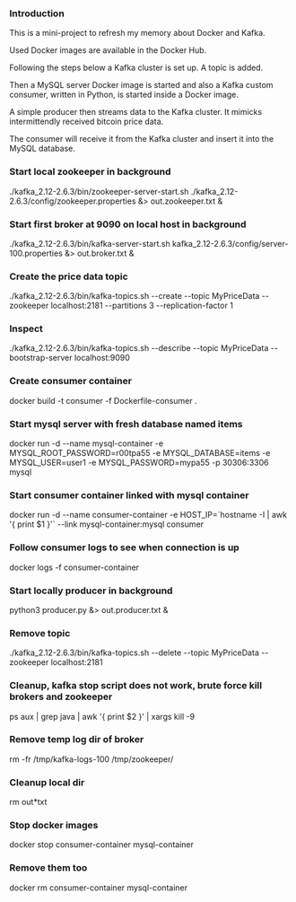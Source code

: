 ### Introduction
This is a mini-project to refresh my memory about Docker and Kafka.

Used Docker images are available in the Docker Hub.

Following the steps below a Kafka cluster is set up.
A topic is added.

Then a MySQL server Docker image is started and also a Kafka custom consumer,
written in Python, is started inside a Docker image.

A simple producer then streams data to the Kafka cluster. It mimicks intermittendly
received bitcoin price data.

The consumer will receive it from the Kafka cluster and insert it into
the MySQL database.


### Start local zookeeper in background
./kafka_2.12-2.6.3/bin/zookeeper-server-start.sh ./kafka_2.12-2.6.3/config/zookeeper.properties   &> out.zookeeper.txt &

### Start first broker at 9090 on local host in background
./kafka_2.12-2.6.3/bin/kafka-server-start.sh kafka_2.12-2.6.3/config/server-100.properties   &> out.broker.txt &

### Create the price data topic
./kafka_2.12-2.6.3/bin/kafka-topics.sh --create --topic MyPriceData --zookeeper localhost:2181 --partitions 3 --replication-factor 1

### Inspect
./kafka_2.12-2.6.3/bin/kafka-topics.sh --describe  --topic MyPriceData --bootstrap-server localhost:9090

### Create consumer container
docker build -t consumer -f Dockerfile-consumer .

### Start mysql server with fresh database named items
docker run -d --name mysql-container -e MYSQL_ROOT_PASSWORD=r00tpa55 -e MYSQL_DATABASE=items -e MYSQL_USER=user1 -e MYSQL_PASSWORD=mypa55  -p 30306:3306 mysql

### Start consumer container linked with mysql container
docker run -d --name consumer-container -e HOST_IP=\`hostname -I | awk '{ print $1 }'\` --link mysql-container:mysql  consumer

### Follow consumer logs to see when connection is up
docker logs -f consumer-container

### Start locally producer in background
python3 producer.py &> out.producer.txt &

### Remove topic
./kafka_2.12-2.6.3/bin/kafka-topics.sh --delete --topic MyPriceData --zookeeper localhost:2181

### Cleanup, kafka stop script does not work, brute force kill brokers and zookeeper
ps aux | grep java | awk '{ print $2 }' | xargs kill -9

### Remove temp log dir of broker
rm -fr /tmp/kafka-logs-100 /tmp/zookeeper/

### Cleanup local dir
rm out*txt

### Stop docker images
docker stop consumer-container mysql-container

### Remove them too
docker rm consumer-container mysql-container
